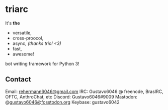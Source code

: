 # triarc

It's **the** 

 * versatile,
 * cross-proocol,
 * async,              _(thanks trio! <3)_
 * fast,
 * awesome!
    
bot writing framework for Python 3!

## Contact

Email: rehermann6046@gmail.com
IRC: Gustavo6046 @ freenode, BrasIRC, OFTC, AnthroChat, etc
Discord: Gustavo6046#9009
Mastodon: @gustavo6046@fosstodon.org
Keybase: gustavo6042
